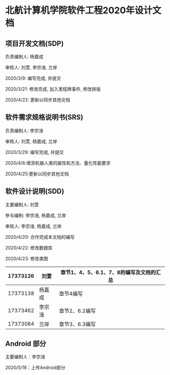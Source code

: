 # 北航计算机学院软件工程2020年设计文档
## 项目开发文档(SDP)
负责编制人: 杨嘉成

审核人: 刘萱, 李宗淦, 兰岸  

2020/3/9: 编写完成, 并提交

2020/3/21: 修改完成, 加入里程碑事件, 修改排版

2020/4/22: 更新以同步其他文档

## 软件需求规格说明书(SRS)

负责编制人: 李宗淦

审核人: 刘萱, 杨嘉成, 兰岸  

2020/3/29: 编写完成, 并提交

2020/4/6:增添机器人类的属性和方法、量化性能要求

2020/4/25:更新以同步其他文档

## 软件设计说明(SDD)

主要编制人: 刘萱

参与编制: 李宗淦, 杨嘉成, 兰岸  

审核人: 李宗淦, 杨嘉成, 兰岸  

2020/4/20: 合作完成本文档的编写

2020/4/22: 修改数据库

2020/4/23: 修改类图

| 17373126 | 刘萱   | 章节1、4、5、6.1、7、8的编写及文档的汇总 |
| -------- | ------ | ---------------------------------------- |
| 17373138 | 杨嘉成 | 章节4编写                                |
| 17373462 | 李宗淦 | 章节2、6.2编写                           |
| 17373084 | 兰岸   | 章节3、6.3编写                           |

##  Android 部分

主要编制人：李宗淦

2020/5/18：上传Android部分


